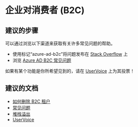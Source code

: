  <properties
    pageTitle="Business to Consumer (B2C)"
    description="企业对消费者 (B2C)"
    service="microsoft.azureactivedirectory"
    resource="b2cDirectories"
    authors="parakhj"
    displayOrder=""
    selfHelpType="generic"
    supportTopicIds="32570973"
    resourceTags=""
    productPesIds="14785"
    cloudEnvironments="public"
/>


# <a name="business-to-consumer-b2c"></a>企业对消费者 (B2C)

## <a name="recommended-steps"></a>**建议的步骤**

可以通过浏览以下渠道来获取有关许多常见问题的帮助。

* 使用标记“azure-ad-b2c”将问题发布在 [Stack Overflow](http://stackoverflow.com/questions/tagged/azure-ad-b2c) 上
* 浏览 [Azure AD B2C 常见问题](https://docs.microsoft.com/azure/active-directory-b2c/active-directory-b2c-faqs)

如果有某个功能是你所希望见到的，请在 [UserVoice](https://feedback.azure.com/forums/169401-azure-active-directory/category/160596-b2c) 上为其投票！


## <a name="recommended-documents"></a>**建议的文档**

* [如何删除 B2C 租户](https://support.microsoft.com/help/3112170/-cannot-delete-error-when-you-try-to-delete-a-b2c-directory-in-azure-ad)
* [常见问题](https://docs.microsoft.com/azure/active-directory-b2c/active-directory-b2c-faqs)
* [堆栈溢出](http://stackoverflow.com/questions/tagged/azure-ad-b2c)
* [UserVoice](https://feedback.azure.com/forums/169401-azure-active-directory/category/160596-b2c)

